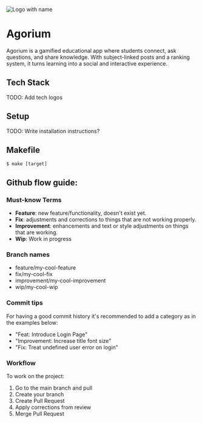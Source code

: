 ![Logo with name](https://github.com/user-attachments/assets/98cbd307-b110-4f9f-9dd1-6653bca25701)

# Agorium
Agorium is a gamified educational app where students connect, ask questions, and share knowledge. With subject-linked posts and a ranking system, it turns learning into a social and interactive experience.

## Tech Stack

TODO: Add tech logos

## Setup

TODO: Write installation instructions?

## Makefile

```console
$ make [target]
```

## Github flow guide:

### Must-know Terms

- **Feature**: new feature/functionality, doesn't exist yet.
- **Fix**: adjustments and corrections to things that are not working properly.
- **Improvement**: enhancements and text or style adjustments on things that are working.
- **Wip**: Work in progress

### Branch names

- feature/my-cool-feature
- fix/my-cool-fix
- improvement/my-cool-improvement
- wip/my-cool-wip

### Commit tips

For having a good commit history it's recommended to add a category as in the examples below:

- "Feat: Introduce Login Page"
- "Improvement: Increase title font size"
- "Fix: Treat undefined user error on login"

### Workflow

To work on the project:
1. Go to the main branch and pull
2. Create your branch
3. Create Pull Request
4. Apply corrections from review
5. Merge Pull Request
